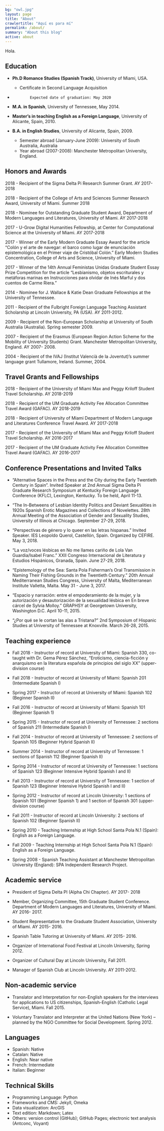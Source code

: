 ```yaml
---
bg: "owl.jpg"
layout: page
title: "About"
crawlertitle: "Aquí es para mí"
permalink: /about/
summary: "About this blog"
active: about
---
```


Hola.

## Education

- **Ph.D Romance Studies (Spanish Track)**, University of Miami, USA. 
	* 	Certificate in Second Language Acquisition
-             Expected date of graduation: May 2020

- **M.A. in Spanish**, University of Tennessee, May 2014.  

- **Master’s in teaching English as a Foreign Language**, University of Alicante, Spain, 2010.
- **B.A. in English Studies**, University of Alicante, Spain, 2009. 
	-    Semester abroad (January-June 2009): University of South Australia, Australia
	- Year abroad (2007-2008): Manchester Metropolitan University, England.


## Honors and Awards 

2018	-	Recipient of the Sigma Delta Pi Research Summer Grant. AY 2017-2018

2018	-	Recipient of the College of Arts and Sciences Summer Research Award, University of Miami. Summer 2018	

2018 	-	Nominee for Outstanding Graduate Student Award, Department of Modern Languages and Literatures, University of Miami. AY 2017-2018 
		
2017 	-	U-Grow Digital Humanities Fellowship, at Center for Computational Science at the University of Miami. AY 2017-2018

2017 	-	Winner of the Early Modern Graduate Essay Award for the article “Colón y el arte de navegar: el barco como lugar de enunciación epistemológica en el Primer viaje de 			Cristóbal Colón.” Early Modern Studies Concentration, College of Arts and Science, University of Miami. 
	
2017	-	Winner of the 14th Annual Feministas Unidas Graduate Student Essay Prize Competition for the article “Lesbianismo, objetos escriturales y metáforas marinas en Instrucciones para olvidar de Inés Marful y dos cuentos de Carme Riera.” 

2014 - Nominee for J. Wallace & Katie Dean Graduate Fellowships at the University of Tennessee. 
	
2011	-	Recipient of the Fulbright Foreign Language Teaching Assistant Scholarship at Lincoln University, PA (USA). AY 2011-2012. 

2009 	-	Recipient of the Non-European Scholarship at University of South Australia (Australia). Spring semester 2009.  

2007 	-	Recipient of the Erasmus (European Region Action Scheme for the Mobility of University Students) Grant. Manchester Metropolitan University, England. AY 2007-	2008. 

2004 	-	Recipient of the IVAJ (Institut Valencià de la Joventut)’s summer language grant Tullamore, Ireland. Summer, 2004. 


## Travel Grants and Fellowships 

2018 -	Recipient of the University of Miami Max and Peggy Kriloff Student Travel Scholarship. AY 2018-2019

2018 -	Recipient of the UM Graduate Activity Fee Allocation Committee Travel Award (GAFAC). AY 2018-2019

2018 - 	Recipient of University of Miami Department of Modern Language and Literatures Conference Travel Award. AY 2017-2018

2017 -	Recipient of the University of Miami Max and Peggy Kriloff Student Travel Scholarship. AY 2016-2017

2017 -	Recipient of the UM Graduate Activity Fee Allocation Committee Travel Award (GAFAC). AY 2016-2017


## Conference Presentations and Invited Talks 

- “Alternative Spaces in the Press and the City during the Early Twentieth Century in Spain”. Invited Speaker at 2nd Annual Sigma Delta Pi Graduate Research Symposium at Kentucky Foreign 	Language Conference (KFLC), Lexington, Kentucky. To be held, April 11-13. 


- “The In-Betweens of Lesbian Identity Politics and Deviant Sexualities in 1920s Spanish Erotic 	Magazines and Collections of Novelettes. 28th Annual Meeting of the Association of Gender and Sexuality Studies, University of Illinois at Chicago. September 27-29, 2018. 

- “Perspectivas de género y lo queer en las letras hispanas.” Invited Speaker.  IES Leopoldo 	Querol, Castellón, Spain. Organized by CEFIRE. May 3, 2018.

- “La voz/voces lésbicas en No me llames cariño de Lola Van Guardia/Isabel Franc.” XXII 	Congreso Internacional de Literatura y Estudios Hispánicos, Granada, Spain. June 27-29, 2018. 

- “Epistemology of the Sea: Santa Pola Fisherman’s Oral Transmission in Naming Their Fishing 	Grounds in the Twentieth Century.” 20th Annual Mediterranean Studies 	Congress, University of Malta, Mediterranean Institute Valletta, Malta. May 31 - June 3, 2017.
	
- “Espacio y narración: entre el empoderamiento de la mujer, y la autorización y desautorización 	de la sexualidad lésbica en En breve cárcel de Sylvia Molloy.” GRAPHSY at Georgetown University, Washington D.C. April 10-11, 2015.   
	 
- “¿Por qué se le cortan las alas a Tristana?” 2nd Symposium of Hispanic Studies at University of 	Tennessee at Knoxville. March 26-28, 2015.   		

## Teaching experience  

* Fall 2018 - Instructor of record at University of Miami: Spanish 330, co-taught with Dr. Gema Pérez Sánchez, “Eroticismo, ciencia-ficción y anarquismo en la literatura española de principios del siglo XX” (upper-division course)  
			
* Fall 2018 - Instructor of record at University of Miami: Spanish 201 (Intermediate Spanish I)

* Spring 2017 - Instructor of record at University of Miami: Spanish 102 (Beginner Spanish II)

* Fall 2016 - Instructor of record at University of Miami: Spanish 101 (Beginner Spanish 1)

* Spring 2015 - Instructor of record at University of Tennessee: 2 sections of Spanish 211 (Intermediate Spanish I)

* Fall 2014 - Instructor of record at University of Tennessee: 2 sections of Spanish 105 (Beginner Hybrid Spanish II)

* Summer 2014 - Instructor of record at University of Tennessee: 1 sections of Spanish 112 (Beginner Spanish II)

* Spring  2014 - Instructor of record at University of Tennessee: 1 sections of Spanish 123 (Beginner Intensive Hybrid Spanish I and II)

* Fall 2013 - Instructor of record at University of Tennessee: 1 section of Spanish 123 (Beginner Intensive Hybrid Spanish I and II)

* Spring 2012 -	Instructor of record at Lincoln University: 1 sections of Spanish 101 (Beginner Spanish 1) and 1 section of Spanish 301 (upper-division course)

* Fall 2011 - Instructor of record at Lincoln University: 2 sections of Spanish 102 (Beginner Spanish II)

* Spring 2010 - Teaching Internship at High School Santa Pola N.1 (Spain): English as a Foreign Language. 

* Fall 2009 - Teaching Internship at High School Santa Pola N.1 (Spain): English as a Foreign Language.  

* Spring 2008	- Spanish Teaching Assistant at Manchester Metropolitan University (England): SPA Independent Research Project. 


## Academic service 
	
- President of Sigma Delta PI (Alpha Chi Chapter). AY 2017- 2018

- Member, Organizing Committee, 15th Graduate Student Conference. Department of Modern 	Languages and Literatures, University of Miami. AY 2016- 2017.

- Student Representative to the Graduate Student Association, University of Miami. AY 2015- 	2016. 	
	
- Spanish Table Tutoring at University of Miami. AY 2015- 2016.
		
- Organizer of International Food Festival at Lincoln University, Spring 2012.
	
- Organizer of Cultural Day at Lincoln University, Fall 2011.

- Manager of Spanish Club at Lincoln University. AY 2011-2012. 

		 
## Non-academic service 

- Translator and Interpretation for non-English speakers for the interviews for applications to US
citizenships, Spanish-English (Catholic Legal Service), Miami. Fall 2015. 

- Voluntary Translator and Interpreter at the United Nations (New York) – planned by the NGO Committee for Social Development.  Spring 2012.      


## Languages

- Spanish: Native  
- Catalan: Native 
- English: Near native 
- French: Intermediate
- Italian: Beginner


## Technical Skills
- Programming Language: Python 
- Frameworks and CMS: Jekyll, Omeka 
- Data visualization: ArcGIS  
- Text edition: Markdown; Latex 
- Others: version control (GitHub); GitHub Pages; electronic text analysis (Antconc, Voyant) 




